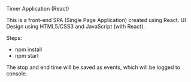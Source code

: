 Timer Application (React)

This is a front-end SPA (Single Page Application) created using React. UI Design using HTML5/CSS3 and JavaScript (with React).

Steps:
- npm install
- npm start

The stop and end time will be saved as events, which will be logged to console.
